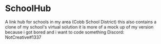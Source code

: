 # SchoolHub
A link hub for schools in my area (Cobb School District)
this also contains a clone of my school's virtual solution
it is more of a mock up of my version because i got bored and i want to code something
Discord: NotCreative#1337
